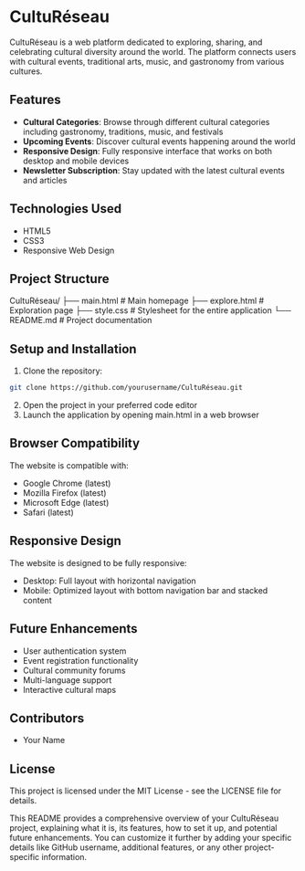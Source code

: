 # CultuRéseau

CultuRéseau is a web platform dedicated to exploring, sharing, and celebrating cultural diversity around the world. The platform connects users with cultural events, traditional arts, music, and gastronomy from various cultures.

## Features

- **Cultural Categories**: Browse through different cultural categories including gastronomy, traditions, music, and festivals
- **Upcoming Events**: Discover cultural events happening around the world
- **Responsive Design**: Fully responsive interface that works on both desktop and mobile devices
- **Newsletter Subscription**: Stay updated with the latest cultural events and articles

## Technologies Used

- HTML5
- CSS3
- Responsive Web Design

## Project Structure

CultuRéseau/ ├── main.html # Main homepage ├── explore.html # Exploration page ├── style.css # Stylesheet for the entire application └── README.md # Project documentation

## Setup and Installation

1. Clone the repository:
```bash
git clone https://github.com/yourusername/CultuRéseau.git
```

2. Open the project in your preferred code editor
3. Launch the application by opening main.html in a web browser
## Browser Compatibility
The website is compatible with:

- Google Chrome (latest)
- Mozilla Firefox (latest)
- Microsoft Edge (latest)
- Safari (latest)
## Responsive Design
The website is designed to be fully responsive:

- Desktop: Full layout with horizontal navigation
- Mobile: Optimized layout with bottom navigation bar and stacked content
## Future Enhancements
- User authentication system
- Event registration functionality
- Cultural community forums
- Multi-language support
- Interactive cultural maps
## Contributors
- Your Name
## License
This project is licensed under the MIT License - see the LICENSE file for details.

This README provides a comprehensive overview of your CultuRéseau project, explaining what it is, its features, how to set it up, and potential future enhancements. You can customize it further by adding your specific details like GitHub username, additional features, or any other project-specific information.